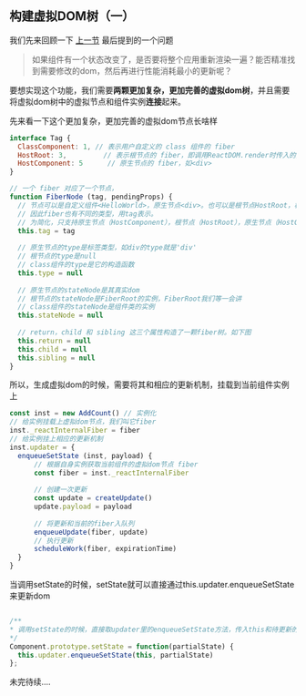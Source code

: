## 构建虚拟DOM树（一）

我们先来回顾一下 [上一节](../实现ReactDOM.render/README.md) 最后提到的一个问题

> 如果组件有一个状态改变了，是否要将整个应用重新渲染一遍？能否精准找到需要修改的dom，然后再进行性能消耗最小的更新呢？

要想实现这个功能，我们需要**两颗更加复杂，更加完善的虚拟dom树**，并且需要将虚拟dom树中的虚拟节点和组件实例**连接**起来。

先来看一下这个更加复杂，更加完善的虚拟dom节点长啥样

```js
interface Tag {
  ClassComponent: 1, // 表示用户自定义的 class 组件的 fiber
  HostRoot: 3,         // 表示根节点的 fiber，即调用ReactDOM.render时传入的第二个参数 container。
  HostComponent: 5      // 原生节点的 fiber，如<div>
}

// 一个 fiber 对应了一个节点，
function FiberNode (tag, pendingProps) {
  // 节点可以是自定义组件<HelloWorld>，原生节点<div>。也可以是根节点HostRoot，根节点的概念我们待会再讲
  // 因此fiber也有不同的类型，用tag表示。
  // 为简化，只支持原生节点（HostComponent），根节点（HostRoot），原生节点（HostComponent）三个类型
  this.tag = tag
  
  // 原生节点的type是标签类型，如div的type就是'div'
  // 根节点的type是null
  // class组件的type是它的构造函数
  this.type = null
  
  // 原生节点的stateNode是其真实dom
  // 根节点的stateNode是FiberRoot的实例，FiberRoot我们等一会讲
  // class组件的stateNode是组件类的实例
  this.stateNode = null
  
  // return，child 和 sibling 这三个属性构造了一颗fiber树。如下图
  this.return = null
  this.child = null
  this.sibling = null
}
```

所以，生成虚拟dom的时候，需要将其和相应的更新机制，挂载到当前组件实例上

```js
const inst = new AddCount() // 实例化
// 给实例挂载上虚拟dom节点，我们叫它fiber
inst._reactInternalFiber = fiber
// 给实例挂上相应的更新机制
inst.updater = {
  enqueueSetState (inst, payload) {
      // 根据自身实例获取当前组件的虚拟dom节点 fiber
      const fiber = inst._reactInternalFiber
      
      // 创建一次更新
      const update = createUpdate()
      update.payload = payload
    
      // 将更新和当前的fiber入队列
      enqueueUpdate(fiber, update)
      // 执行更新
      scheduleWork(fiber, expirationTime)
  }
}
```
当调用setState的时候，setState就可以直接通过this.updater.enqueueSetState来更新dom

```js

/**
* 调用setState的时候，直接取updater里的enqueueSetState方法，传入this和待更新的state，触发更新
*/
Component.prototype.setState = function(partialState) {
  this.updater.enqueueSetState(this, partialState)
};

```



未完待续….
